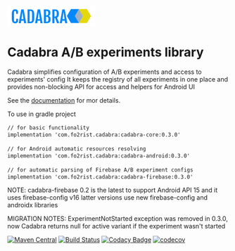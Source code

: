 ![cadabra](docs/assets/cadabra_logo_slim.png)

# Cadabra A/B experiments library
Cadabra simplifies configuration of A/B experiments and access to experiments' config
It keeps the registry of all experiments in one place and provides non-blocking API for access and helpers for Android UI

See the [documentation](https://fo2rist.github.io/cadabra/) for mor details.

To use in gradle project 

    // for basic functionality
    implementation 'com.fo2rist.cadabra:cadabra-core:0.3.0'
    
    // for Android automatic resources resolving
    implementation 'com.fo2rist.cadabra:cadabra-android:0.3.0'
    
    // for automatic parsing of Firebase A/B experiment configs
    implementation 'com.fo2rist.cadabra:cadabra-firebase:0.3.0'

NOTE: cadabra-firebase 0.2 is the latest to support Android API 15 and it uses firebase-config v16
 latter versions use new firebase-config and androidx libraries

MIGRATION NOTES: ExperimentNotStarted exception was removed in 0.3.0, now Cadabra returns null for active variant if the experiment wasn't started

[![Maven Central](https://img.shields.io/maven-central/v/com.fo2rist.cadabra/cadabra-core.svg?label=Maven%20Central)](https://search.maven.org/search?q=g:%22com.fo2rist.cadabra%22%20AND%20a:%22cadabra-core%22)
[![Build Status](https://app.bitrise.io/app/5781b73059466ba5/status.svg?token=fvX37th1yPPTTe6L2iVzuQ&branch=master)](https://app.bitrise.io/app/5781b73059466ba5)
[![Codacy Badge](https://api.codacy.com/project/badge/Grade/e1ae15358eb94f52b0fe262b256f788e)](https://www.codacy.com/app/fo2/cadabra?utm_source=github.com&amp;utm_medium=referral&amp;utm_content=fo2rist/cadabra&amp;utm_campaign=Badge_Grade)
[![codecov](https://codecov.io/gh/fo2rist/cadabra/branch/master/graph/badge.svg)](https://codecov.io/gh/fo2rist/cadabra)
